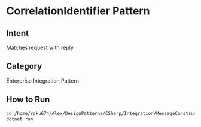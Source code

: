 # CorrelationIdentifier Pattern

## Intent
Matches request with reply

## Category
Enterprise Integration Pattern

## How to Run
```bash
cd /home/roku674/Alex/DesignPatterns/CSharp/Integration/MessageConstruction/CorrelationIdentifier
dotnet run
```
